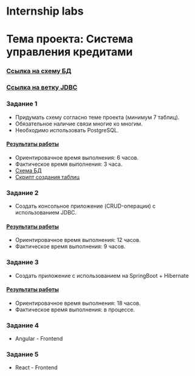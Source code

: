 # Internship labs
# Тема проекта: Система управления кредитами

### [Ссылка на схему БД](https://drawsql.app/teams/rondarchik/diagrams/credit-management-system "Схема БД - Система управления кредитами")
### [Ссылка на ветку JDBC](https://github.com/rondarchik/PracticeTask/tree/jdbc "Ветка для JDBC приложения")  

### Задание 1
* Придумать схему согласно теме проекта (минимум 7 таблиц). 
* Обязательное наличие связи многие ко многим. 
* Необходимо использовать PostgreSQL.

#### [Результаты работы](https://github.com/rondarchik/PracticeTask/tree/main/docs "Схема БД и скрипты")
* Ориентировачное время выполнения: 6 часов.
* Фактическое время выполнения: 3 часа.
* [Схема БД](https://github.com/rondarchik/PracticeTask/blob/main/docs/db.png)
* [Скрипт создания таблиц](https://github.com/rondarchik/PracticeTask/blob/main/docs/create_tables.sql)

### Задание 2
* Создать консольное приложение (CRUD-операции) с использованием JDBC.

#### [Результаты работы](https://github.com/rondarchik/PracticeTask/tree/main/back/jdbc_app/src "JDBC приложение")
* Ориентировачное время выполнения: 12 часов.
* Фактическое время выполнения: 9 часов.

### Задание 3
* Создать приложение с использованием на SpringBoot + Hibernate

#### [Результаты работы](https://github.com/rondarchik/PracticeTask/tree/main/back/credit-system/credit-system "Java Spring приложение")
* Ориентировачное время выполнения: 18 часов.
* Фактическое время выполнения: в процессе.

### Задание 4
* Angular - Frontend

### Задание 5
* React - Frontend
